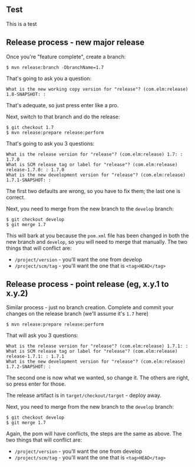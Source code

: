 Test
---

This is a test

Release process - new major release
----

Once you're "feature complete", create a branch:

	$ mvn release:branch -DbranchName=1.7

That's going to ask you a question:

	What is the new working copy version for "release"? (com.elm:release) 1.8-SNAPSHOT: : 

That's adequate, so just press enter like a pro.

Next, switch to that branch and do the release:

	$ git checkout 1.7
	$ mvn release:prepare release:perform

That's going to ask you 3 questions:

	What is the release version for "release"? (com.elm:release) 1.7: : 1.7.0
	What is SCM release tag or label for "release"? (com.elm:release) release-1.7.0: : 1.7.0
	What is the new development version for "release"? (com.elm:release) 1.7.1-SNAPSHOT: : 

The first two defaults are wrong, so you have to fix them; the last one is correct.

Next, you need to merge from the new branch to the `develop` branch:

	$ git checkout develop
	$ git merge 1.7

This will bark at you because the `pom.xml` file has been changed in both the new branch and `develop`, so you will 
need to merge that manually. The two things that will conflict are:

- `/project/version` - you'll want the one from develop
- `/project/scm/tag` - you'll want the one that is `<tag>HEAD</tag>` 

Release process - point release (eg, x.y.1 to x.y.2)
----

Similar process - just no branch creation. Complete and commit your changes on the release branch (we'll assume it's `1.7` here)

	$ mvn release:prepare release:perform

That will ask you 3 questions:

	What is the release version for "release"? (com.elm:release) 1.7.1: : 
	What is SCM release tag or label for "release"? (com.elm:release) release-1.7.1: : 1.7.1
	What is the new development version for "release"? (com.elm:release) 1.7.2-SNAPSHOT: : 

The second one is now what we wanted, so change it. The others are right, so press enter for those.

The release artifact is in `target/checkout/target` - deploy away.

Next, you need to merge from the new branch to the `develop` branch:

	$ git checkout develop
	$ git merge 1.7

Again, the pom will have conflicts, the steps are the same as above. The two things that will conflict are:

- `/project/version` - you'll want the one from develop
- `/project/scm/tag` - you'll want the one that is `<tag>HEAD</tag>` 

